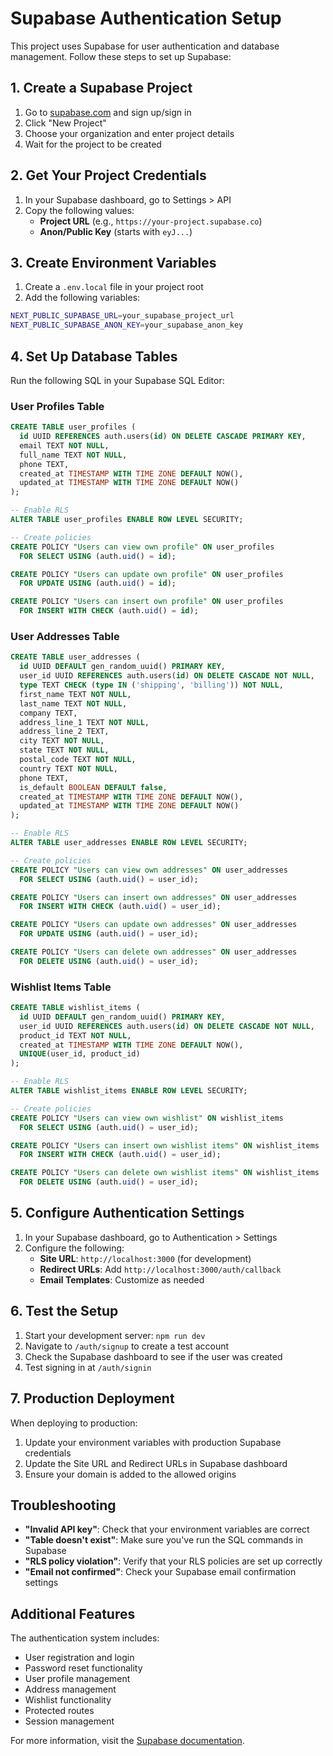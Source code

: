 # Supabase Authentication Setup

This project uses Supabase for user authentication and database management. Follow these steps to set up Supabase:

## 1. Create a Supabase Project

1. Go to [supabase.com](https://supabase.com) and sign up/sign in
2. Click "New Project"
3. Choose your organization and enter project details
4. Wait for the project to be created

## 2. Get Your Project Credentials

1. In your Supabase dashboard, go to Settings > API
2. Copy the following values:
   - **Project URL** (e.g., `https://your-project.supabase.co`)
   - **Anon/Public Key** (starts with `eyJ...`)

## 3. Create Environment Variables

1. Create a `.env.local` file in your project root
2. Add the following variables:

```bash
NEXT_PUBLIC_SUPABASE_URL=your_supabase_project_url
NEXT_PUBLIC_SUPABASE_ANON_KEY=your_supabase_anon_key
```

## 4. Set Up Database Tables

Run the following SQL in your Supabase SQL Editor:

### User Profiles Table
```sql
CREATE TABLE user_profiles (
  id UUID REFERENCES auth.users(id) ON DELETE CASCADE PRIMARY KEY,
  email TEXT NOT NULL,
  full_name TEXT NOT NULL,
  phone TEXT,
  created_at TIMESTAMP WITH TIME ZONE DEFAULT NOW(),
  updated_at TIMESTAMP WITH TIME ZONE DEFAULT NOW()
);

-- Enable RLS
ALTER TABLE user_profiles ENABLE ROW LEVEL SECURITY;

-- Create policies
CREATE POLICY "Users can view own profile" ON user_profiles
  FOR SELECT USING (auth.uid() = id);

CREATE POLICY "Users can update own profile" ON user_profiles
  FOR UPDATE USING (auth.uid() = id);

CREATE POLICY "Users can insert own profile" ON user_profiles
  FOR INSERT WITH CHECK (auth.uid() = id);
```

### User Addresses Table
```sql
CREATE TABLE user_addresses (
  id UUID DEFAULT gen_random_uuid() PRIMARY KEY,
  user_id UUID REFERENCES auth.users(id) ON DELETE CASCADE NOT NULL,
  type TEXT CHECK (type IN ('shipping', 'billing')) NOT NULL,
  first_name TEXT NOT NULL,
  last_name TEXT NOT NULL,
  company TEXT,
  address_line_1 TEXT NOT NULL,
  address_line_2 TEXT,
  city TEXT NOT NULL,
  state TEXT NOT NULL,
  postal_code TEXT NOT NULL,
  country TEXT NOT NULL,
  phone TEXT,
  is_default BOOLEAN DEFAULT false,
  created_at TIMESTAMP WITH TIME ZONE DEFAULT NOW(),
  updated_at TIMESTAMP WITH TIME ZONE DEFAULT NOW()
);

-- Enable RLS
ALTER TABLE user_addresses ENABLE ROW LEVEL SECURITY;

-- Create policies
CREATE POLICY "Users can view own addresses" ON user_addresses
  FOR SELECT USING (auth.uid() = user_id);

CREATE POLICY "Users can insert own addresses" ON user_addresses
  FOR INSERT WITH CHECK (auth.uid() = user_id);

CREATE POLICY "Users can update own addresses" ON user_addresses
  FOR UPDATE USING (auth.uid() = user_id);

CREATE POLICY "Users can delete own addresses" ON user_addresses
  FOR DELETE USING (auth.uid() = user_id);
```

### Wishlist Items Table
```sql
CREATE TABLE wishlist_items (
  id UUID DEFAULT gen_random_uuid() PRIMARY KEY,
  user_id UUID REFERENCES auth.users(id) ON DELETE CASCADE NOT NULL,
  product_id TEXT NOT NULL,
  created_at TIMESTAMP WITH TIME ZONE DEFAULT NOW(),
  UNIQUE(user_id, product_id)
);

-- Enable RLS
ALTER TABLE wishlist_items ENABLE ROW LEVEL SECURITY;

-- Create policies
CREATE POLICY "Users can view own wishlist" ON wishlist_items
  FOR SELECT USING (auth.uid() = user_id);

CREATE POLICY "Users can insert own wishlist items" ON wishlist_items
  FOR INSERT WITH CHECK (auth.uid() = user_id);

CREATE POLICY "Users can delete own wishlist items" ON wishlist_items
  FOR DELETE USING (auth.uid() = user_id);
```

## 5. Configure Authentication Settings

1. In your Supabase dashboard, go to Authentication > Settings
2. Configure the following:
   - **Site URL**: `http://localhost:3000` (for development)
   - **Redirect URLs**: Add `http://localhost:3000/auth/callback`
   - **Email Templates**: Customize as needed

## 6. Test the Setup

1. Start your development server: `npm run dev`
2. Navigate to `/auth/signup` to create a test account
3. Check the Supabase dashboard to see if the user was created
4. Test signing in at `/auth/signin`

## 7. Production Deployment

When deploying to production:

1. Update your environment variables with production Supabase credentials
2. Update the Site URL and Redirect URLs in Supabase dashboard
3. Ensure your domain is added to the allowed origins

## Troubleshooting

- **"Invalid API key"**: Check that your environment variables are correct
- **"Table doesn't exist"**: Make sure you've run the SQL commands in Supabase
- **"RLS policy violation"**: Verify that your RLS policies are set up correctly
- **"Email not confirmed"**: Check your Supabase email confirmation settings

## Additional Features

The authentication system includes:
- User registration and login
- Password reset functionality
- User profile management
- Address management
- Wishlist functionality
- Protected routes
- Session management

For more information, visit the [Supabase documentation](https://supabase.com/docs).
